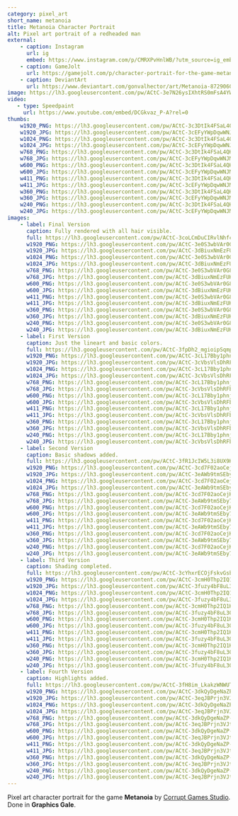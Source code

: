 ```yaml
---
category: pixel_art
short_name: metanoia
title: Metanoia Character Portrait
alt: Pixel art portrait of a redheaded man
external:
    - caption: Instagram
      url: ig
      embed: https://www.instagram.com/p/CMRXPvHnlWB/?utm_source=ig_embed&amp;utm_campaign=loading
    - caption: GameJolt
      url: https://gamejolt.com/p/character-portrait-for-the-game-metanoia-by-corrupt-games-studio-f64fhuex
    - caption: DeviantArt
      url: https://www.deviantart.com/gonvalhector/art/Metanoia-872906054
image: https://lh3.googleusercontent.com/pw/ACtC-3e7N26ysIXhtRS0mFsA4YWgK4jUNFrV9X8zDf6Lu6lrVs5UHOHKcRj3u_9UElfNrfgCpj6c2viDBplAE_scejS2o8qGJZOBu39IEhLmmgloIFq_I0mw4EUrAbNkTBk-1_6QP_7OwQoeZBlJRiAp8QPB=w1200-h630-no?authuser=0
video:
   - type: Speedpaint
     url: https://www.youtube.com/embed/DCGkvaz_P-A?rel=0
thumbs:
    w1920_PNG: https://lh3.googleusercontent.com/pw/ACtC-3c3DtIk4FSaL4QHxE6t7VjcJUYk6vEqEkt_bZpMkrsNXFxpbIXpTydmdn9N_soirMs4Pxj0_JHteoAKxOj793jxbt1RmHDV2gtTZcw7h_rLCHZ0YfKYPvGnKfzsc19NDlqwiZAeInlDHZjBXHKYMAXK=w355
    w1920_JPG: https://lh3.googleusercontent.com/pw/ACtC-3cEFyYWpDqwWNJMkCTZ_dI_2-O6EMiYNQZyUf4wRIe0S9DAtiv-O_03WemPfYH5ZEz_ixdcpOPsmv1ssaBZj5inYUb8sN5Hy72iERAv1J0cNo4FD-EP4vqsTBpYHTV5112YpeeniMPDK-x8Xd0aTtxm=w355
    w1024_PNG: https://lh3.googleusercontent.com/pw/ACtC-3c3DtIk4FSaL4QHxE6t7VjcJUYk6vEqEkt_bZpMkrsNXFxpbIXpTydmdn9N_soirMs4Pxj0_JHteoAKxOj793jxbt1RmHDV2gtTZcw7h_rLCHZ0YfKYPvGnKfzsc19NDlqwiZAeInlDHZjBXHKYMAXK=w284
    w1024_JPG: https://lh3.googleusercontent.com/pw/ACtC-3cEFyYWpDqwWNJMkCTZ_dI_2-O6EMiYNQZyUf4wRIe0S9DAtiv-O_03WemPfYH5ZEz_ixdcpOPsmv1ssaBZj5inYUb8sN5Hy72iERAv1J0cNo4FD-EP4vqsTBpYHTV5112YpeeniMPDK-x8Xd0aTtxm=w284
    w768_PNG: https://lh3.googleusercontent.com/pw/ACtC-3c3DtIk4FSaL4QHxE6t7VjcJUYk6vEqEkt_bZpMkrsNXFxpbIXpTydmdn9N_soirMs4Pxj0_JHteoAKxOj793jxbt1RmHDV2gtTZcw7h_rLCHZ0YfKYPvGnKfzsc19NDlqwiZAeInlDHZjBXHKYMAXK=w213
    w768_JPG: https://lh3.googleusercontent.com/pw/ACtC-3cEFyYWpDqwWNJMkCTZ_dI_2-O6EMiYNQZyUf4wRIe0S9DAtiv-O_03WemPfYH5ZEz_ixdcpOPsmv1ssaBZj5inYUb8sN5Hy72iERAv1J0cNo4FD-EP4vqsTBpYHTV5112YpeeniMPDK-x8Xd0aTtxm=w213
    w600_PNG: https://lh3.googleusercontent.com/pw/ACtC-3c3DtIk4FSaL4QHxE6t7VjcJUYk6vEqEkt_bZpMkrsNXFxpbIXpTydmdn9N_soirMs4Pxj0_JHteoAKxOj793jxbt1RmHDV2gtTZcw7h_rLCHZ0YfKYPvGnKfzsc19NDlqwiZAeInlDHZjBXHKYMAXK=w166
    w600_JPG: https://lh3.googleusercontent.com/pw/ACtC-3cEFyYWpDqwWNJMkCTZ_dI_2-O6EMiYNQZyUf4wRIe0S9DAtiv-O_03WemPfYH5ZEz_ixdcpOPsmv1ssaBZj5inYUb8sN5Hy72iERAv1J0cNo4FD-EP4vqsTBpYHTV5112YpeeniMPDK-x8Xd0aTtxm=w166
    w411_PNG: https://lh3.googleusercontent.com/pw/ACtC-3c3DtIk4FSaL4QHxE6t7VjcJUYk6vEqEkt_bZpMkrsNXFxpbIXpTydmdn9N_soirMs4Pxj0_JHteoAKxOj793jxbt1RmHDV2gtTZcw7h_rLCHZ0YfKYPvGnKfzsc19NDlqwiZAeInlDHZjBXHKYMAXK=w114
    w411_JPG: https://lh3.googleusercontent.com/pw/ACtC-3cEFyYWpDqwWNJMkCTZ_dI_2-O6EMiYNQZyUf4wRIe0S9DAtiv-O_03WemPfYH5ZEz_ixdcpOPsmv1ssaBZj5inYUb8sN5Hy72iERAv1J0cNo4FD-EP4vqsTBpYHTV5112YpeeniMPDK-x8Xd0aTtxm=w114
    w360_PNG: https://lh3.googleusercontent.com/pw/ACtC-3c3DtIk4FSaL4QHxE6t7VjcJUYk6vEqEkt_bZpMkrsNXFxpbIXpTydmdn9N_soirMs4Pxj0_JHteoAKxOj793jxbt1RmHDV2gtTZcw7h_rLCHZ0YfKYPvGnKfzsc19NDlqwiZAeInlDHZjBXHKYMAXK=w100
    w360_JPG: https://lh3.googleusercontent.com/pw/ACtC-3cEFyYWpDqwWNJMkCTZ_dI_2-O6EMiYNQZyUf4wRIe0S9DAtiv-O_03WemPfYH5ZEz_ixdcpOPsmv1ssaBZj5inYUb8sN5Hy72iERAv1J0cNo4FD-EP4vqsTBpYHTV5112YpeeniMPDK-x8Xd0aTtxm=w100
    w240_PNG: https://lh3.googleusercontent.com/pw/ACtC-3c3DtIk4FSaL4QHxE6t7VjcJUYk6vEqEkt_bZpMkrsNXFxpbIXpTydmdn9N_soirMs4Pxj0_JHteoAKxOj793jxbt1RmHDV2gtTZcw7h_rLCHZ0YfKYPvGnKfzsc19NDlqwiZAeInlDHZjBXHKYMAXK=w66
    w240_JPG: https://lh3.googleusercontent.com/pw/ACtC-3cEFyYWpDqwWNJMkCTZ_dI_2-O6EMiYNQZyUf4wRIe0S9DAtiv-O_03WemPfYH5ZEz_ixdcpOPsmv1ssaBZj5inYUb8sN5Hy72iERAv1J0cNo4FD-EP4vqsTBpYHTV5112YpeeniMPDK-x8Xd0aTtxm=w66
images:
    - label: Final Version
      caption: Fully rendered with all hair visible.
      full: https://lh3.googleusercontent.com/pw/ACtC-3coLCmDuCIRvlNhfcG0FJMo9BbstoM3V4QtVESSBZInMhICvrJWe3nO2uzAgzbgw_Rxp1epk7Ym78hu162vBxDxqrRCIZ6Oywx05LiBufmMEAwn4RBxX96HKdxFnM-vO_OvdI4A8VVWrNCoElAF8_Fq=w1080
      w1920_PNG: https://lh3.googleusercontent.com/pw/ACtC-3e0S3wbVAr0G8_PnnAdIXXvEP5qTiiNrbejBzs06nQbM281443Q_QQRjDsinc50RUIqdQmy9sfX1afIqj5xnGvXdPo8hiEANAsiLZTLUPy9VDtxugITUJbh-5o3ncS9KTKR9g4c3N2UGko0cKVdkVyG=w850
      w1920_JPG: https://lh3.googleusercontent.com/pw/ACtC-3dBiuxNmEzFUK34oCBp1yrGD28Yb35OlkoatqI0_7TwH3PnnFUtUQmavXtzhK3I7jj2phqI5nEiqtqGbitd-BKQq_vKlHp7Nj0lc5dxidyTCa6Uyj3xYItseQjlW-gED8Xdz47JGtEX3BYccl8RlW4A=w850
      w1024_PNG: https://lh3.googleusercontent.com/pw/ACtC-3e0S3wbVAr0G8_PnnAdIXXvEP5qTiiNrbejBzs06nQbM281443Q_QQRjDsinc50RUIqdQmy9sfX1afIqj5xnGvXdPo8hiEANAsiLZTLUPy9VDtxugITUJbh-5o3ncS9KTKR9g4c3N2UGko0cKVdkVyG=w711
      w1024_JPG: https://lh3.googleusercontent.com/pw/ACtC-3dBiuxNmEzFUK34oCBp1yrGD28Yb35OlkoatqI0_7TwH3PnnFUtUQmavXtzhK3I7jj2phqI5nEiqtqGbitd-BKQq_vKlHp7Nj0lc5dxidyTCa6Uyj3xYItseQjlW-gED8Xdz47JGtEX3BYccl8RlW4A=w711
      w768_PNG: https://lh3.googleusercontent.com/pw/ACtC-3e0S3wbVAr0G8_PnnAdIXXvEP5qTiiNrbejBzs06nQbM281443Q_QQRjDsinc50RUIqdQmy9sfX1afIqj5xnGvXdPo8hiEANAsiLZTLUPy9VDtxugITUJbh-5o3ncS9KTKR9g4c3N2UGko0cKVdkVyG=w533
      w768_JPG: https://lh3.googleusercontent.com/pw/ACtC-3dBiuxNmEzFUK34oCBp1yrGD28Yb35OlkoatqI0_7TwH3PnnFUtUQmavXtzhK3I7jj2phqI5nEiqtqGbitd-BKQq_vKlHp7Nj0lc5dxidyTCa6Uyj3xYItseQjlW-gED8Xdz47JGtEX3BYccl8RlW4A=w533
      w600_PNG: https://lh3.googleusercontent.com/pw/ACtC-3e0S3wbVAr0G8_PnnAdIXXvEP5qTiiNrbejBzs06nQbM281443Q_QQRjDsinc50RUIqdQmy9sfX1afIqj5xnGvXdPo8hiEANAsiLZTLUPy9VDtxugITUJbh-5o3ncS9KTKR9g4c3N2UGko0cKVdkVyG=w416
      w600_JPG: https://lh3.googleusercontent.com/pw/ACtC-3dBiuxNmEzFUK34oCBp1yrGD28Yb35OlkoatqI0_7TwH3PnnFUtUQmavXtzhK3I7jj2phqI5nEiqtqGbitd-BKQq_vKlHp7Nj0lc5dxidyTCa6Uyj3xYItseQjlW-gED8Xdz47JGtEX3BYccl8RlW4A=w416
      w411_PNG: https://lh3.googleusercontent.com/pw/ACtC-3e0S3wbVAr0G8_PnnAdIXXvEP5qTiiNrbejBzs06nQbM281443Q_QQRjDsinc50RUIqdQmy9sfX1afIqj5xnGvXdPo8hiEANAsiLZTLUPy9VDtxugITUJbh-5o3ncS9KTKR9g4c3N2UGko0cKVdkVyG=w285
      w411_JPG: https://lh3.googleusercontent.com/pw/ACtC-3dBiuxNmEzFUK34oCBp1yrGD28Yb35OlkoatqI0_7TwH3PnnFUtUQmavXtzhK3I7jj2phqI5nEiqtqGbitd-BKQq_vKlHp7Nj0lc5dxidyTCa6Uyj3xYItseQjlW-gED8Xdz47JGtEX3BYccl8RlW4A=w285
      w360_PNG: https://lh3.googleusercontent.com/pw/ACtC-3e0S3wbVAr0G8_PnnAdIXXvEP5qTiiNrbejBzs06nQbM281443Q_QQRjDsinc50RUIqdQmy9sfX1afIqj5xnGvXdPo8hiEANAsiLZTLUPy9VDtxugITUJbh-5o3ncS9KTKR9g4c3N2UGko0cKVdkVyG=w250
      w360_JPG: https://lh3.googleusercontent.com/pw/ACtC-3dBiuxNmEzFUK34oCBp1yrGD28Yb35OlkoatqI0_7TwH3PnnFUtUQmavXtzhK3I7jj2phqI5nEiqtqGbitd-BKQq_vKlHp7Nj0lc5dxidyTCa6Uyj3xYItseQjlW-gED8Xdz47JGtEX3BYccl8RlW4A=w250
      w240_PNG: https://lh3.googleusercontent.com/pw/ACtC-3e0S3wbVAr0G8_PnnAdIXXvEP5qTiiNrbejBzs06nQbM281443Q_QQRjDsinc50RUIqdQmy9sfX1afIqj5xnGvXdPo8hiEANAsiLZTLUPy9VDtxugITUJbh-5o3ncS9KTKR9g4c3N2UGko0cKVdkVyG=w166
      w240_JPG: https://lh3.googleusercontent.com/pw/ACtC-3dBiuxNmEzFUK34oCBp1yrGD28Yb35OlkoatqI0_7TwH3PnnFUtUQmavXtzhK3I7jj2phqI5nEiqtqGbitd-BKQq_vKlHp7Nj0lc5dxidyTCa6Uyj3xYItseQjlW-gED8Xdz47JGtEX3BYccl8RlW4A=w166
    - label: First Version
      caption: Just the lineart and basic colors.
      full: https://lh3.googleusercontent.com/pw/ACtC-3fpDh2_mgioipSqmp-X0NhLnHJ_oh4W8CseOQwwPsPOpkYhdSGuWh8l4uVIEW-4XFyWTdbQ8E80t_LJ7tcbNJzFClsjkpqqmN6MoLOAN9VBmXpa8GCRTuXiUp68pK_twqkBo-DNAtCy_Cw5JLHv6Lj7=w1080
      w1920_PNG: https://lh3.googleusercontent.com/pw/ACtC-3cL17Bby1phnjtRB66MtCzPg5D0-ty70cxv0cavorBpX1v4FHJXYI-x4BMiJkJ1vH9v4u-wcVLordhn7ecmdOYlqJCai7nI_CaQ4jSfxkd71xpZ2WX69ZkDVlC1rpY-Y5LcyI8u3G97Q1p4L-i1e8-v=w850
      w1920_JPG: https://lh3.googleusercontent.com/pw/ACtC-3cVbsVlsDhRFbDvRqhAEk9SUHiEPGL8d2pUnnjmY2fP1hyHt53kxLcL7fat6ImY6soWfHieUqXg6g7FmY_cMd3MNbZr1-ZbQ9baUu20eiZD2s6IKgkFfnsboLE9VYJ68SSjwTpZoY4EGXe07lGKJtav=w850
      w1024_PNG: https://lh3.googleusercontent.com/pw/ACtC-3cL17Bby1phnjtRB66MtCzPg5D0-ty70cxv0cavorBpX1v4FHJXYI-x4BMiJkJ1vH9v4u-wcVLordhn7ecmdOYlqJCai7nI_CaQ4jSfxkd71xpZ2WX69ZkDVlC1rpY-Y5LcyI8u3G97Q1p4L-i1e8-v=w711
      w1024_JPG: https://lh3.googleusercontent.com/pw/ACtC-3cVbsVlsDhRFbDvRqhAEk9SUHiEPGL8d2pUnnjmY2fP1hyHt53kxLcL7fat6ImY6soWfHieUqXg6g7FmY_cMd3MNbZr1-ZbQ9baUu20eiZD2s6IKgkFfnsboLE9VYJ68SSjwTpZoY4EGXe07lGKJtav=w711
      w768_PNG: https://lh3.googleusercontent.com/pw/ACtC-3cL17Bby1phnjtRB66MtCzPg5D0-ty70cxv0cavorBpX1v4FHJXYI-x4BMiJkJ1vH9v4u-wcVLordhn7ecmdOYlqJCai7nI_CaQ4jSfxkd71xpZ2WX69ZkDVlC1rpY-Y5LcyI8u3G97Q1p4L-i1e8-v=w533
      w768_JPG: https://lh3.googleusercontent.com/pw/ACtC-3cVbsVlsDhRFbDvRqhAEk9SUHiEPGL8d2pUnnjmY2fP1hyHt53kxLcL7fat6ImY6soWfHieUqXg6g7FmY_cMd3MNbZr1-ZbQ9baUu20eiZD2s6IKgkFfnsboLE9VYJ68SSjwTpZoY4EGXe07lGKJtav=w533
      w600_PNG: https://lh3.googleusercontent.com/pw/ACtC-3cL17Bby1phnjtRB66MtCzPg5D0-ty70cxv0cavorBpX1v4FHJXYI-x4BMiJkJ1vH9v4u-wcVLordhn7ecmdOYlqJCai7nI_CaQ4jSfxkd71xpZ2WX69ZkDVlC1rpY-Y5LcyI8u3G97Q1p4L-i1e8-v=w416
      w600_JPG: https://lh3.googleusercontent.com/pw/ACtC-3cVbsVlsDhRFbDvRqhAEk9SUHiEPGL8d2pUnnjmY2fP1hyHt53kxLcL7fat6ImY6soWfHieUqXg6g7FmY_cMd3MNbZr1-ZbQ9baUu20eiZD2s6IKgkFfnsboLE9VYJ68SSjwTpZoY4EGXe07lGKJtav=w416
      w411_PNG: https://lh3.googleusercontent.com/pw/ACtC-3cL17Bby1phnjtRB66MtCzPg5D0-ty70cxv0cavorBpX1v4FHJXYI-x4BMiJkJ1vH9v4u-wcVLordhn7ecmdOYlqJCai7nI_CaQ4jSfxkd71xpZ2WX69ZkDVlC1rpY-Y5LcyI8u3G97Q1p4L-i1e8-v=w285
      w411_JPG: https://lh3.googleusercontent.com/pw/ACtC-3cVbsVlsDhRFbDvRqhAEk9SUHiEPGL8d2pUnnjmY2fP1hyHt53kxLcL7fat6ImY6soWfHieUqXg6g7FmY_cMd3MNbZr1-ZbQ9baUu20eiZD2s6IKgkFfnsboLE9VYJ68SSjwTpZoY4EGXe07lGKJtav=w285
      w360_PNG: https://lh3.googleusercontent.com/pw/ACtC-3cL17Bby1phnjtRB66MtCzPg5D0-ty70cxv0cavorBpX1v4FHJXYI-x4BMiJkJ1vH9v4u-wcVLordhn7ecmdOYlqJCai7nI_CaQ4jSfxkd71xpZ2WX69ZkDVlC1rpY-Y5LcyI8u3G97Q1p4L-i1e8-v=w250
      w360_JPG: https://lh3.googleusercontent.com/pw/ACtC-3cVbsVlsDhRFbDvRqhAEk9SUHiEPGL8d2pUnnjmY2fP1hyHt53kxLcL7fat6ImY6soWfHieUqXg6g7FmY_cMd3MNbZr1-ZbQ9baUu20eiZD2s6IKgkFfnsboLE9VYJ68SSjwTpZoY4EGXe07lGKJtav=w250
      w240_PNG: https://lh3.googleusercontent.com/pw/ACtC-3cL17Bby1phnjtRB66MtCzPg5D0-ty70cxv0cavorBpX1v4FHJXYI-x4BMiJkJ1vH9v4u-wcVLordhn7ecmdOYlqJCai7nI_CaQ4jSfxkd71xpZ2WX69ZkDVlC1rpY-Y5LcyI8u3G97Q1p4L-i1e8-v=w166
      w240_JPG: https://lh3.googleusercontent.com/pw/ACtC-3cVbsVlsDhRFbDvRqhAEk9SUHiEPGL8d2pUnnjmY2fP1hyHt53kxLcL7fat6ImY6soWfHieUqXg6g7FmY_cMd3MNbZr1-ZbQ9baUu20eiZD2s6IKgkFfnsboLE9VYJ68SSjwTpZoY4EGXe07lGKJtav=w166
    - label: Second Version
      caption: Basic shadows added.
      full: https://lh3.googleusercontent.com/pw/ACtC-3fR1JcIW5L3i8UX9K0ch3FTcyahqHoAEKdKggJ7E5CBqHmlGO5A3u3eQcwUNbcFM5_LQK7pC2E6MpJ-gLVKWqYtp7LgMTMO31ufm2RwWrcz9zkXViFKf5YyeqBXOxbgNKxExbSVWJSMz_90-siKDGyb=w1080
      w1920_PNG: https://lh3.googleusercontent.com/pw/ACtC-3cd7F02aoCejKVuupzWHXN5-iUzukwA7_wiyZSJeAwqIH9QnqWUAsJVehx3gR6ASoNRpHkZ4UgqCHfi234teDhLKKX2fBwFP-0V0FBRsPlAUt1oMh_L9QxtP7kSp0mp9B7AZe4Xevto3tDBhCGV0Bb1=w850
      w1920_JPG: https://lh3.googleusercontent.com/pw/ACtC-3eAWb9tmSEby7cTBVJTJvH7GunI5MzdA_R9RQPlTmEuSGMFiQZR6eVSkDMNBNwGTnXxV_j4axXM05MIeHH2_OzaSxubLUor0OjVJzKosFSwsIho78B80LXtBE7tmFQM67Lhs_1sD6Wksin2o0tapNrb=w850
      w1024_PNG: https://lh3.googleusercontent.com/pw/ACtC-3cd7F02aoCejKVuupzWHXN5-iUzukwA7_wiyZSJeAwqIH9QnqWUAsJVehx3gR6ASoNRpHkZ4UgqCHfi234teDhLKKX2fBwFP-0V0FBRsPlAUt1oMh_L9QxtP7kSp0mp9B7AZe4Xevto3tDBhCGV0Bb1=w711
      w1024_JPG: https://lh3.googleusercontent.com/pw/ACtC-3eAWb9tmSEby7cTBVJTJvH7GunI5MzdA_R9RQPlTmEuSGMFiQZR6eVSkDMNBNwGTnXxV_j4axXM05MIeHH2_OzaSxubLUor0OjVJzKosFSwsIho78B80LXtBE7tmFQM67Lhs_1sD6Wksin2o0tapNrb=w711
      w768_PNG: https://lh3.googleusercontent.com/pw/ACtC-3cd7F02aoCejKVuupzWHXN5-iUzukwA7_wiyZSJeAwqIH9QnqWUAsJVehx3gR6ASoNRpHkZ4UgqCHfi234teDhLKKX2fBwFP-0V0FBRsPlAUt1oMh_L9QxtP7kSp0mp9B7AZe4Xevto3tDBhCGV0Bb1=w533
      w768_JPG: https://lh3.googleusercontent.com/pw/ACtC-3eAWb9tmSEby7cTBVJTJvH7GunI5MzdA_R9RQPlTmEuSGMFiQZR6eVSkDMNBNwGTnXxV_j4axXM05MIeHH2_OzaSxubLUor0OjVJzKosFSwsIho78B80LXtBE7tmFQM67Lhs_1sD6Wksin2o0tapNrb=w533
      w600_PNG: https://lh3.googleusercontent.com/pw/ACtC-3cd7F02aoCejKVuupzWHXN5-iUzukwA7_wiyZSJeAwqIH9QnqWUAsJVehx3gR6ASoNRpHkZ4UgqCHfi234teDhLKKX2fBwFP-0V0FBRsPlAUt1oMh_L9QxtP7kSp0mp9B7AZe4Xevto3tDBhCGV0Bb1=w416
      w600_JPG: https://lh3.googleusercontent.com/pw/ACtC-3eAWb9tmSEby7cTBVJTJvH7GunI5MzdA_R9RQPlTmEuSGMFiQZR6eVSkDMNBNwGTnXxV_j4axXM05MIeHH2_OzaSxubLUor0OjVJzKosFSwsIho78B80LXtBE7tmFQM67Lhs_1sD6Wksin2o0tapNrb=w416
      w411_PNG: https://lh3.googleusercontent.com/pw/ACtC-3cd7F02aoCejKVuupzWHXN5-iUzukwA7_wiyZSJeAwqIH9QnqWUAsJVehx3gR6ASoNRpHkZ4UgqCHfi234teDhLKKX2fBwFP-0V0FBRsPlAUt1oMh_L9QxtP7kSp0mp9B7AZe4Xevto3tDBhCGV0Bb1=w285
      w411_JPG: https://lh3.googleusercontent.com/pw/ACtC-3eAWb9tmSEby7cTBVJTJvH7GunI5MzdA_R9RQPlTmEuSGMFiQZR6eVSkDMNBNwGTnXxV_j4axXM05MIeHH2_OzaSxubLUor0OjVJzKosFSwsIho78B80LXtBE7tmFQM67Lhs_1sD6Wksin2o0tapNrb=w285
      w360_PNG: https://lh3.googleusercontent.com/pw/ACtC-3cd7F02aoCejKVuupzWHXN5-iUzukwA7_wiyZSJeAwqIH9QnqWUAsJVehx3gR6ASoNRpHkZ4UgqCHfi234teDhLKKX2fBwFP-0V0FBRsPlAUt1oMh_L9QxtP7kSp0mp9B7AZe4Xevto3tDBhCGV0Bb1=w250
      w360_JPG: https://lh3.googleusercontent.com/pw/ACtC-3eAWb9tmSEby7cTBVJTJvH7GunI5MzdA_R9RQPlTmEuSGMFiQZR6eVSkDMNBNwGTnXxV_j4axXM05MIeHH2_OzaSxubLUor0OjVJzKosFSwsIho78B80LXtBE7tmFQM67Lhs_1sD6Wksin2o0tapNrb=w250
      w240_PNG: https://lh3.googleusercontent.com/pw/ACtC-3cd7F02aoCejKVuupzWHXN5-iUzukwA7_wiyZSJeAwqIH9QnqWUAsJVehx3gR6ASoNRpHkZ4UgqCHfi234teDhLKKX2fBwFP-0V0FBRsPlAUt1oMh_L9QxtP7kSp0mp9B7AZe4Xevto3tDBhCGV0Bb1=w166
      w240_JPG: https://lh3.googleusercontent.com/pw/ACtC-3eAWb9tmSEby7cTBVJTJvH7GunI5MzdA_R9RQPlTmEuSGMFiQZR6eVSkDMNBNwGTnXxV_j4axXM05MIeHH2_OzaSxubLUor0OjVJzKosFSwsIho78B80LXtBE7tmFQM67Lhs_1sD6Wksin2o0tapNrb=w166
    - label: Third Version
      caption: Shading completed.
      full: https://lh3.googleusercontent.com/pw/ACtC-3cYhxrECOjFskvGsbvKz6zA_CYdABESvu-S-DXacJ85fTi4XpXJ1MxeFIeYS3taNhJNXNDBzDeVN2UZTOmZnkXRgTi8afFhViutQUXX39l95J8VY2gkQcnZ7HsK-tlOVzExvMoXreh788yLj3lszgCU=w1080
      w1920_PNG: https://lh3.googleusercontent.com/pw/ACtC-3cmH0Thp2IQ1KPdBm1HCJhx2yo-Z0rRrUoWwTB1pkbn7orhmaDNRkbfu-tO-tepzzc_spfW0CS1tXX868HYITVWgyetPPAsiPeekHQBWwcOfgPZTYO4vF6KNv_LoyBQ4E0P6HyjDQeY3vxuqgFK4NFB=w850
      w1920_JPG: https://lh3.googleusercontent.com/pw/ACtC-3fuzy4bF8uL3OIwuEZ2WkTmFi2tIa5tX0LvdOvA2VUz7tAzMDUKnzG1L2k3rbXz8YauHLnfaJoIZBymHDYacyKbQVmvk68mReclYx4nBNNBLOM2PVQ0WlTxidZUFlf8A5orjFqztlXpLQZJj4hmVIoX=w850
      w1024_PNG: https://lh3.googleusercontent.com/pw/ACtC-3cmH0Thp2IQ1KPdBm1HCJhx2yo-Z0rRrUoWwTB1pkbn7orhmaDNRkbfu-tO-tepzzc_spfW0CS1tXX868HYITVWgyetPPAsiPeekHQBWwcOfgPZTYO4vF6KNv_LoyBQ4E0P6HyjDQeY3vxuqgFK4NFB=w711
      w1024_JPG: https://lh3.googleusercontent.com/pw/ACtC-3fuzy4bF8uL3OIwuEZ2WkTmFi2tIa5tX0LvdOvA2VUz7tAzMDUKnzG1L2k3rbXz8YauHLnfaJoIZBymHDYacyKbQVmvk68mReclYx4nBNNBLOM2PVQ0WlTxidZUFlf8A5orjFqztlXpLQZJj4hmVIoX=w711
      w768_PNG: https://lh3.googleusercontent.com/pw/ACtC-3cmH0Thp2IQ1KPdBm1HCJhx2yo-Z0rRrUoWwTB1pkbn7orhmaDNRkbfu-tO-tepzzc_spfW0CS1tXX868HYITVWgyetPPAsiPeekHQBWwcOfgPZTYO4vF6KNv_LoyBQ4E0P6HyjDQeY3vxuqgFK4NFB=w533
      w768_JPG: https://lh3.googleusercontent.com/pw/ACtC-3fuzy4bF8uL3OIwuEZ2WkTmFi2tIa5tX0LvdOvA2VUz7tAzMDUKnzG1L2k3rbXz8YauHLnfaJoIZBymHDYacyKbQVmvk68mReclYx4nBNNBLOM2PVQ0WlTxidZUFlf8A5orjFqztlXpLQZJj4hmVIoX=w533
      w600_PNG: https://lh3.googleusercontent.com/pw/ACtC-3cmH0Thp2IQ1KPdBm1HCJhx2yo-Z0rRrUoWwTB1pkbn7orhmaDNRkbfu-tO-tepzzc_spfW0CS1tXX868HYITVWgyetPPAsiPeekHQBWwcOfgPZTYO4vF6KNv_LoyBQ4E0P6HyjDQeY3vxuqgFK4NFB=w416
      w600_JPG: https://lh3.googleusercontent.com/pw/ACtC-3fuzy4bF8uL3OIwuEZ2WkTmFi2tIa5tX0LvdOvA2VUz7tAzMDUKnzG1L2k3rbXz8YauHLnfaJoIZBymHDYacyKbQVmvk68mReclYx4nBNNBLOM2PVQ0WlTxidZUFlf8A5orjFqztlXpLQZJj4hmVIoX=w416
      w411_PNG: https://lh3.googleusercontent.com/pw/ACtC-3cmH0Thp2IQ1KPdBm1HCJhx2yo-Z0rRrUoWwTB1pkbn7orhmaDNRkbfu-tO-tepzzc_spfW0CS1tXX868HYITVWgyetPPAsiPeekHQBWwcOfgPZTYO4vF6KNv_LoyBQ4E0P6HyjDQeY3vxuqgFK4NFB=w285
      w411_JPG: https://lh3.googleusercontent.com/pw/ACtC-3fuzy4bF8uL3OIwuEZ2WkTmFi2tIa5tX0LvdOvA2VUz7tAzMDUKnzG1L2k3rbXz8YauHLnfaJoIZBymHDYacyKbQVmvk68mReclYx4nBNNBLOM2PVQ0WlTxidZUFlf8A5orjFqztlXpLQZJj4hmVIoX=w285
      w360_PNG: https://lh3.googleusercontent.com/pw/ACtC-3cmH0Thp2IQ1KPdBm1HCJhx2yo-Z0rRrUoWwTB1pkbn7orhmaDNRkbfu-tO-tepzzc_spfW0CS1tXX868HYITVWgyetPPAsiPeekHQBWwcOfgPZTYO4vF6KNv_LoyBQ4E0P6HyjDQeY3vxuqgFK4NFB=w250
      w360_JPG: https://lh3.googleusercontent.com/pw/ACtC-3fuzy4bF8uL3OIwuEZ2WkTmFi2tIa5tX0LvdOvA2VUz7tAzMDUKnzG1L2k3rbXz8YauHLnfaJoIZBymHDYacyKbQVmvk68mReclYx4nBNNBLOM2PVQ0WlTxidZUFlf8A5orjFqztlXpLQZJj4hmVIoX=w250
      w240_PNG: https://lh3.googleusercontent.com/pw/ACtC-3cmH0Thp2IQ1KPdBm1HCJhx2yo-Z0rRrUoWwTB1pkbn7orhmaDNRkbfu-tO-tepzzc_spfW0CS1tXX868HYITVWgyetPPAsiPeekHQBWwcOfgPZTYO4vF6KNv_LoyBQ4E0P6HyjDQeY3vxuqgFK4NFB=w166
      w240_JPG: https://lh3.googleusercontent.com/pw/ACtC-3fuzy4bF8uL3OIwuEZ2WkTmFi2tIa5tX0LvdOvA2VUz7tAzMDUKnzG1L2k3rbXz8YauHLnfaJoIZBymHDYacyKbQVmvk68mReclYx4nBNNBLOM2PVQ0WlTxidZUFlf8A5orjFqztlXpLQZJj4hmVIoX=w166
    - label: Fourth Version
      caption: Highlights added.
      full: https://lh3.googleusercontent.com/pw/ACtC-3fH8im_LkakzWNWUTvTGbPHO0IwViOYs9NuaW8uiUdFXK7HgLh-aaap-o2XQoF2GYHV-StL9NrapiT0xlg4gAVo3O_t_8tUX54LiRr1Zs6dpZD5hQAOhekWT-LhUHUK3trPb53e06cp6aBMGaigz27A=w1080
      w1920_PNG: https://lh3.googleusercontent.com/pw/ACtC-3dkQyDgeNaZP-Y60sLpypshEeFFn8NL29BrDSAu8V88ayusZlaaiTNaA_H7YPG4GG3bceuc0RG5ZF99UMxIh4J0zd7PfM7okS52oSbWZnLyE0OKBu3gCODzBHf4wr6-Ey_uDVaYLbqBBJ5kl89vhfjI=w850
      w1920_JPG: https://lh3.googleusercontent.com/pw/ACtC-3eqJBPrjn3VJtcJ07aX4UTDaubfJpsa4I8scnIVnwKTckGxXmJM3wLU2y1998Xalmoe92sZWd1ITUcQn7NMQGC-vjE-Z1K8CaM9ZsoDcBGZ4kFvGiISWyMPLC1xtbsCeRiUwy8B9mOot8tUylI-EpLI=w850
      w1024_PNG: https://lh3.googleusercontent.com/pw/ACtC-3dkQyDgeNaZP-Y60sLpypshEeFFn8NL29BrDSAu8V88ayusZlaaiTNaA_H7YPG4GG3bceuc0RG5ZF99UMxIh4J0zd7PfM7okS52oSbWZnLyE0OKBu3gCODzBHf4wr6-Ey_uDVaYLbqBBJ5kl89vhfjI=w711
      w1024_JPG: https://lh3.googleusercontent.com/pw/ACtC-3eqJBPrjn3VJtcJ07aX4UTDaubfJpsa4I8scnIVnwKTckGxXmJM3wLU2y1998Xalmoe92sZWd1ITUcQn7NMQGC-vjE-Z1K8CaM9ZsoDcBGZ4kFvGiISWyMPLC1xtbsCeRiUwy8B9mOot8tUylI-EpLI=w711
      w768_PNG: https://lh3.googleusercontent.com/pw/ACtC-3dkQyDgeNaZP-Y60sLpypshEeFFn8NL29BrDSAu8V88ayusZlaaiTNaA_H7YPG4GG3bceuc0RG5ZF99UMxIh4J0zd7PfM7okS52oSbWZnLyE0OKBu3gCODzBHf4wr6-Ey_uDVaYLbqBBJ5kl89vhfjI=w533
      w768_JPG: https://lh3.googleusercontent.com/pw/ACtC-3eqJBPrjn3VJtcJ07aX4UTDaubfJpsa4I8scnIVnwKTckGxXmJM3wLU2y1998Xalmoe92sZWd1ITUcQn7NMQGC-vjE-Z1K8CaM9ZsoDcBGZ4kFvGiISWyMPLC1xtbsCeRiUwy8B9mOot8tUylI-EpLI=w533
      w600_PNG: https://lh3.googleusercontent.com/pw/ACtC-3dkQyDgeNaZP-Y60sLpypshEeFFn8NL29BrDSAu8V88ayusZlaaiTNaA_H7YPG4GG3bceuc0RG5ZF99UMxIh4J0zd7PfM7okS52oSbWZnLyE0OKBu3gCODzBHf4wr6-Ey_uDVaYLbqBBJ5kl89vhfjI=w416
      w600_JPG: https://lh3.googleusercontent.com/pw/ACtC-3eqJBPrjn3VJtcJ07aX4UTDaubfJpsa4I8scnIVnwKTckGxXmJM3wLU2y1998Xalmoe92sZWd1ITUcQn7NMQGC-vjE-Z1K8CaM9ZsoDcBGZ4kFvGiISWyMPLC1xtbsCeRiUwy8B9mOot8tUylI-EpLI=w416
      w411_PNG: https://lh3.googleusercontent.com/pw/ACtC-3dkQyDgeNaZP-Y60sLpypshEeFFn8NL29BrDSAu8V88ayusZlaaiTNaA_H7YPG4GG3bceuc0RG5ZF99UMxIh4J0zd7PfM7okS52oSbWZnLyE0OKBu3gCODzBHf4wr6-Ey_uDVaYLbqBBJ5kl89vhfjI=w285
      w411_JPG: https://lh3.googleusercontent.com/pw/ACtC-3eqJBPrjn3VJtcJ07aX4UTDaubfJpsa4I8scnIVnwKTckGxXmJM3wLU2y1998Xalmoe92sZWd1ITUcQn7NMQGC-vjE-Z1K8CaM9ZsoDcBGZ4kFvGiISWyMPLC1xtbsCeRiUwy8B9mOot8tUylI-EpLI=w285
      w360_PNG: https://lh3.googleusercontent.com/pw/ACtC-3dkQyDgeNaZP-Y60sLpypshEeFFn8NL29BrDSAu8V88ayusZlaaiTNaA_H7YPG4GG3bceuc0RG5ZF99UMxIh4J0zd7PfM7okS52oSbWZnLyE0OKBu3gCODzBHf4wr6-Ey_uDVaYLbqBBJ5kl89vhfjI=w250
      w360_JPG: https://lh3.googleusercontent.com/pw/ACtC-3eqJBPrjn3VJtcJ07aX4UTDaubfJpsa4I8scnIVnwKTckGxXmJM3wLU2y1998Xalmoe92sZWd1ITUcQn7NMQGC-vjE-Z1K8CaM9ZsoDcBGZ4kFvGiISWyMPLC1xtbsCeRiUwy8B9mOot8tUylI-EpLI=w250
      w240_PNG: https://lh3.googleusercontent.com/pw/ACtC-3dkQyDgeNaZP-Y60sLpypshEeFFn8NL29BrDSAu8V88ayusZlaaiTNaA_H7YPG4GG3bceuc0RG5ZF99UMxIh4J0zd7PfM7okS52oSbWZnLyE0OKBu3gCODzBHf4wr6-Ey_uDVaYLbqBBJ5kl89vhfjI=w166
      w240_JPG: https://lh3.googleusercontent.com/pw/ACtC-3eqJBPrjn3VJtcJ07aX4UTDaubfJpsa4I8scnIVnwKTckGxXmJM3wLU2y1998Xalmoe92sZWd1ITUcQn7NMQGC-vjE-Z1K8CaM9ZsoDcBGZ4kFvGiISWyMPLC1xtbsCeRiUwy8B9mOot8tUylI-EpLI=w166
---
```


Pixel art character portrait for the game **Metanoia** by [Corrupt Games Studio](https://www.instagram.com/korruptgames/).   
Done in **Graphics Gale**.
